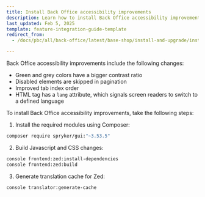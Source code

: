 ```yaml
---
title: Install Back Office accessibility improvements
description: Learn how to install Back Office accessibility improvements to improve navigation and pagination.
last_updated: Feb 5, 2025
template: feature-integration-guide-template
redirect_from:
  - /docs/pbc/all/back-office/latest/base-shop/install-and-upgrade/install-back-office-accessibility-improvements.html

---
```


Back Office accessibility improvements include the following changes:

- Green and grey colors have a bigger contrast ratio
- Disabled elements are skipped in pagination
- Improved tab index order
- HTML tag has a `lang` attribute, which signals screen readers to switch to a defined language

To install Back Office accessibility improvements, take the following steps:

1. Install the required modules using Composer:

```bash
composer require spryker/gui:"~3.53.5"
```

2. Build Javascript and CSS changes:

```bash
console frontend:zed:install-dependencies
console frontend:zed:build
```

3. Generate translation cache for Zed:

```bash
console translator:generate-cache
```
